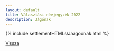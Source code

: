 ```yaml
---
layout: default
title: Választási névjegyzék 2022
description: Jágónak
---
```


{% include settlementHTMLs/Jaagoonak.html %}

[Vissza](./)